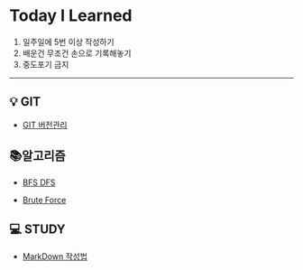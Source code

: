 # Today I Learned

1. 일주일에 5번 이상 작성하기
2. 배운건 무조건 손으로 기록해놓기
3. 중도포기 금지

___

## 💡 GIT
* [GIT 버전관리](https://github.com/lorlorv/TIL/blob/main/Git/GIT_%EB%B2%84%EC%A0%84%EA%B4%80%EB%A6%AC.md) 
    
## 📚알고리즘 
* [BFS DFS](https://github.com/lorlorv/TIL/blob/main/Algorithm/BFS%20DFS.md)
- [Brute Force](https://github.com/lorlorv/TIL/blob/main/Algorithm/Brute%20Force.md)

## 💻 STUDY
* [MarkDown 작성법](https://github.com/lorlorv/TIL/blob/main/Study/MarkDown%20%EC%9E%91%EC%84%B1%EB%B2%95.md)